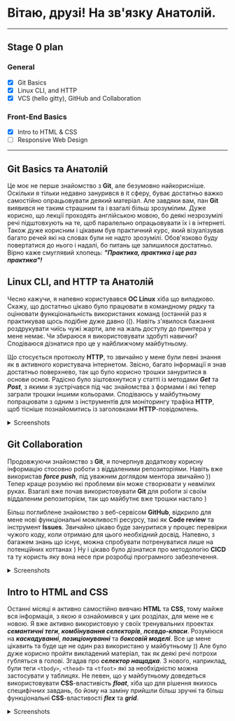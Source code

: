 # Вітаю, друзі! На зв'язку Анатолій.

---

## Stage 0 plan

### General

-   [x] Git Basics
-   [x] Linux CLI, and HTTP
-   [x] VCS (hello gitty), GitHub and Collaboration

### Front-End Basics

-   [x] Intro to HTML & CSS
-   [ ] Responsive Web Design

---

## Git Basics та Анатолій

Це моє не перше знайомство з **Git**, але безумовно найкорисніше. Оскільки я тільки недавно занурився в it сферу, буває достатньо важко самостійно опрацьовувати деякий матеріал. Але завдяки вам, пан **Git** виявився не таким страшним та і взагалі більш зрозумілим. Дуже корисно, що лекції проходять англійською мовою, бо деякі незрозумілі речі підштовхують на те, щоб паралельно опрацьовувати їх і в інтернеті. Також дуже корисним і цікавим був практичний курс, який візуалізував багато речей які на словах були не надто зрозумілі. Обов'язково буду повертатися до нього і надалі, бо питань ще залишилося достатньо. Вірно каже смуглявий хлопець: **_"Практика, практика і ще раз практика"!_**

## Linux CLI, and HTTP та Анатолій

Чeсно кажучи, я напевно користувався **ОС Linux** хіба що випадково. Скажу, що достатньо цікаво було працювати в командному рядку та оцінювати функціональність використаних команд (останній раз я практикував щось подібне дуже давно ((). Навіть з'явилося бажання роздрукувати чиїсь чужі жарти, але на жаль доступу до принтера у мене немає. Чи збираюся я використовувати здобуті навички? Сподіваюся дізнатися про це у найближчому майбутньому.

Що стосується протоколу **HTTP**, то звичайно у мене були певні знання як в активного користувача інтернетом. Звісно, багато інформації я знав достатньо поверхнево, так що було корисно трошки зануритися в основи основ. Радісно було зіштовхнутися у статті із методами **_Get_** та **_Post_**, з якими я зустрічався під час знайомства з формами і які тепер заграли трошки іншими кольорами. Сподіваюсь у майбутньому попрацювати з одним з інструментів для моніторингу трафіка **HTTP**, щоб тісніше познайомитись із заголовками **HTTP**-повідомлень.

<details>
  
  <summary>Screenshots</summary>
  
![Quiz](https://github.com/ASTkach/kottans-frontend/blob/main/task_linux_cli/Quiz_1.jpg)
![Quiz](https://github.com/ASTkach/kottans-frontend/blob/main/task_linux_cli/Quiz_2.jpg)
![Quiz](https://github.com/ASTkach/kottans-frontend/blob/main/task_linux_cli/Quiz_3.jpg)
![Quiz](https://github.com/ASTkach/kottans-frontend/blob/main/task_linux_cli/Quiz_4.jpg)

</details>

## Git Collaboration

Продовжуючи знайомство з **Git**, я почерпнув додаткову корисну інформацію стосовно роботи з віддаленими репозиторіями. Навіть вже використав **_force push_**, під уважним доглядом ментора звичайно )) Тепер краще розумію які проблеми він може створювати у невмілих руках. Взагалі вже почав використовувати **Git** для роботи зі своїм віддаленим репозиторієм, так що майбутнє вже трошки настало )

Більш поглиблене знайомство з веб-сервісом **GitHub**, відкрило для мене нові функціональні можливості ресурсу, такі як **Code review** та інструмент
**Issues**. Звичайно цікаво буде зануритися у процес перевірки чужого коду, коли отримаю для цього необхідний досвід. Напевно, з багажем знань що існує, можна спробувати потренуватися лише на потенційних коттанах ) Ну і цікаво було дізнатися про методологію **CICD** та ту користь яку вона несе при розробці програмного забезпечення.

<details>
  
  <summary>Screenshots</summary>
  
![Git_Branching_test](https://github.com/ASTkach/kottans-frontend/blob/main/task_git_collaboration/Git_Branching_1.jpg)
![Git_Branching_test](https://github.com/ASTkach/kottans-frontend/blob/main/task_git_collaboration/Git_Branching_2.jpg)

</details>

## Intro to HTML and CSS

Останні місяці я активно самостійно вивчаю **HTML** та **CSS**, тому майже вся інформація, з якою я ознайомився у цих розділах, для мене не є новою. Я вже активно використовую у своїх тренувальних проектах **_семантичні теги_**, **_комбінування селекторів_**, **_псевдо-класи_**. Розуміюся на **_каскадуванні_**, **_позиціонуванні_** та **_боксовій моделі_**. Все це мене цікавить та буде ще не один раз використано у майбутньому )) Але було дуже корисно пройти викладений матеріал, так як деякі речі потрохи губляться в голові. Згадав про **_селектор нащадка_**. З нового, наприклад, були теги `<tbody>`, `<thead>` та `<tfoot>` які за необхідністю можна застосувати у таблицях. Не певен, що у майбутньому доведеться використовувати **CSS**-властивість **_float_**, хіба що для рішення якихось специфічних завдань, бо йому на заміну прийшли більш зручні та більш функціональні **CSS**-властивості **_flex_** та **_grid_**.

<details>
  
  <summary>Screenshots</summary>
  
![Learn_HTML](https://github.com/ASTkach/kottans-frontend/blob/main/task_html_css_intro/Learn_HTML.jpg)
![Learn_CSS](https://github.com/ASTkach/kottans-frontend/blob/main/task_html_css_intro/Learn_CSS.jpg)

</details>
